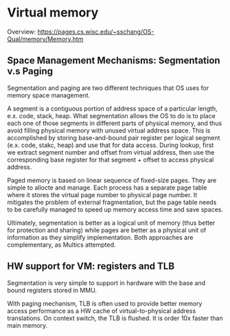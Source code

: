 # Virtual memory 
Overview: https://pages.cs.wisc.edu/~sschang/OS-Qual/memory/Memory.htm

## Space Management Mechanisms: Segmentation v.s Paging 
Segmentation and paging are two different techniques that OS uses for memory space management. 

A segment is a contiguous portion of address space of a particular length, e.x. code, stack, heap. What segmentation allows the OS to do is to place each one of those segments in different parts of physical memory, and thus avoid filling physical memory with unused virtual address space. This is accomplished by storing base-and-bound pair register per logical segment (e.x. code, stakc, heap) and use that for data access. During lookup, first we extract segment number and offset from virtual address, then use the corresponding base register for that segment + offset to access physical address. 

Paged memory is based on linear sequence of fixed-size pages. They are simple to allocte and manage. Each process has a separate page table where it stores the virtual page number to physical page number. It mitigates the problem of external fragmentation, but the page table needs to be carefully managed to speed up memory access time and save spaces. 

Ultimately, segmentation is better as a logical unit of memory (thus better for protection and sharing) while pages are better as a physical unit of information as they simplify implementation. Both approaches are complementary, as Multics attempted.

## HW support for VM: registers and TLB 
Segmentation is very simple to support in hardware with the base and bound registers stored in MMU. 

With paging mechanism, TLB is often used to provide better memory access performance as a HW cache of virtual-to-physical address translations. On context switch, the TLB is flushed. It is order 10x faster than main memory. 

